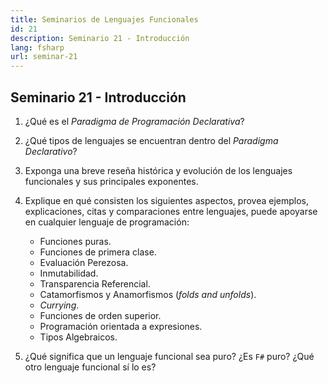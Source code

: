 ```yaml
---
title: Seminarios de Lenguajes Funcionales
id: 21
description: Seminario 21 - Introducción
lang: fsharp
url: seminar-21
---
```


## Seminario 21 - Introducción

1. ¿Qué es el *Paradigma de Programación Declarativa*?
2. ¿Qué tipos de lenguajes se encuentran dentro del *Paradigma Declarativo*?
3. Exponga una breve reseña histórica y evolución de los lenguajes funcionales y sus principales exponentes.
4. Explique en qué consisten los siguientes aspectos,
provea ejemplos, explicaciones, citas y comparaciones entre lenguajes,
puede apoyarse en cualquier lenguaje de programación:

    - Funciones puras.
    - Funciones de primera clase.
    - Evaluación Perezosa.
    - Inmutabilidad.
    - Transparencia Referencial.
    - Catamorfismos y Anamorfismos (*folds and unfolds*).
    - *Currying*.
    - Funciones de orden superior.
    - Programación orientada a expresiones.
    - Tipos Algebraicos.

5. ¿Qué significa que un lenguaje funcional sea puro? ¿Es `F#` puro? ¿Qué otro lenguaje funcional sí lo es?

